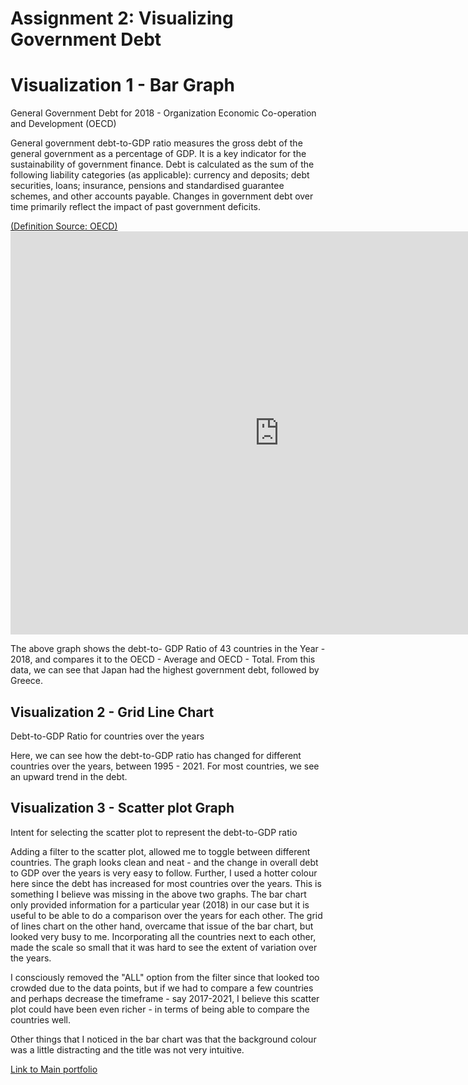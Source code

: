 
# Assignment 2: Visualizing Government Debt


# Visualization 1 - Bar Graph
<p>General Government Debt for 2018 - Organization Economic Co-operation and Development (OECD)<p>
 
<p>General government debt-to-GDP ratio measures the gross debt of the general government as a percentage of GDP. It is a key indicator for the sustainability of government finance. Debt is calculated as the sum of the following liability categories (as applicable): currency and deposits; debt securities, loans; insurance, pensions and standardised guarantee schemes, and other accounts payable. Changes in government debt over time primarily reflect the impact of past government deficits.<p>
<a href="https://data.oecd.org/gga/general-government-debt.htm">(Definition Source: OECD)</a>
 

 
 
<iframe src="https://data.oecd.org/chart/6vxY" width="860" height="645" style="border: 0" mozallowfullscreen="true" webkitallowfullscreen="true" allowfullscreen="true"><a href="https://data.oecd.org/chart/6vxY" target="_blank">OECD Chart: General government debt, Total, % of GDP, Annual, 2018</a></iframe>

<p>The above graph shows the debt-to- GDP Ratio of 43 countries in the Year - 2018, and compares it to the OECD - Average and OECD - Total. From this data, we can see that Japan had the highest government debt, followed by Greece.</p>




<h2>Visualization 2 - Grid Line Chart</h2>
<p>Debt-to-GDP Ratio for countries over the years</p>
<div class="flourish-embed flourish-chart" data-src="visualisation/7676309"><script src="https://public.flourish.studio/resources/embed.js"></script></div>

<p>Here, we can see how the debt-to-GDP ratio has changed for different countries over the years, between 1995 - 2021. For most countries, we see an upward trend in the debt.</p>



 
<h2> Visualization 3 - Scatter plot Graph </h2>

<div class="flourish-embed flourish-scatter" data-src="visualisation/7701060"><script src="https://public.flourish.studio/resources/embed.js"></script></div>


<p>Intent for selecting the scatter plot to represent the debt-to-GDP ratio</p>

<p>Adding a filter to the scatter plot, allowed me to toggle between different countries. The graph looks clean and neat - and the change in overall debt to GDP over the years is very easy to follow. Further, I used a hotter colour here since the debt has increased for most countries over the years. 
This is something I believe was missing in the above two graphs. The bar chart only provided information for a particular year (2018) in our case but it is useful to be able to do a comparison over the years for each other. The grid of lines chart on the other hand, overcame that issue of the bar chart, but looked very busy to me. Incorporating all the countries next to each other, made the scale so small that it was hard to see the extent of variation over the years. </p>
<p>I consciously removed the "ALL" option from the filter since that looked too crowded due to the data points, but if we had to compare a few countries and perhaps decrease the timeframe - say 2017-2021, I believe this scatter plot could have been even richer - in terms of being able to compare the countries well. </p>
<p>Other things that I noticed in the bar chart was that the background colour was a little distracting and the title was not very intuitive.</p>


[Link to Main portfolio](README.md)

